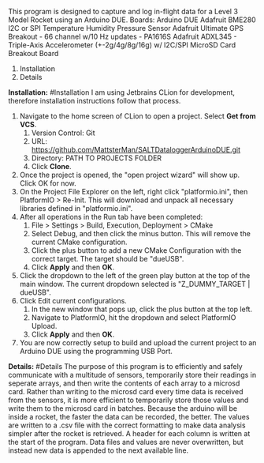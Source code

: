 This program is designed to capture and log in-flight data for a Level 3 Model Rocket using an Arduino DUE.
Boards:
	Arduino DUE
	Adafruit BME280 I2C or SPI Temperature Humidity Pressure Sensor
	Adafruit Ultimate GPS Breakout - 66 channel w/10 Hz updates - PA1616S
	Adafruit ADXL345 - Triple-Axis Accelerometer (+-2g/4g/8g/16g) w/ I2C/SPI
	MicroSD Card Breakout Board

1. Installation
2. Details

**Installation:** #Installation
I am using Jetbrains CLion for development, therefore installation instructions follow that process.
1. Navigate to the home screen of CLion to open a project. Select **Get from VCS**.
	1. Version Control: Git
	2. URL: https://github.com/MattsterMan/SALTDataloggerArduinoDUE.git
	3. Directory: PATH TO PROJECTS FOLDER
	4. Click **Clone**.
2. Once the project is opened, the "open project wizard" will show up. Click OK for now.
3. On the Project File Explorer on the left, right click "platformio.ini", then PlatformIO > Re-Init.
		This will download and unpack all necessary libraries defined in "platformio.ini".
4. After all operations in the Run tab have been completed:
	1. File > Settings > Build, Execution, Deployment > CMake
	2. Select Debug, and then click the minus button. This will remove the current CMake configuration.
	3. Click the plus button to add a new CMake Configuration with the correct target. The target should be "dueUSB".
	4. Click **Apply** and then **OK**.
5. Click the dropdown to the left of the green play button at the top of the main window. The current dropdown selected is "Z_DUMMY_TARGET | dueUSB".
6. Click Edit current configurations.
	1. In the new window that pops up, click the plus button at the top left.
	2. Navigate to PlatformIO, hit the dropdown and select PlatformIO Upload.
	3. Click **Apply** and then **OK**.
7. You are now correctly setup to build and upload the current project to an Arduino DUE using the programming USB Port.

**Details:** #Details
The purpose of this program is to efficiently and safely communicate with a multitude of sensors, temporarily store their readings in seperate arrays, and then write the contents of each array to a microsd card. 
Rather than writing to the microsd card every time data is received from the sensors, it is more efficient to temporarily store those values and write them to the microsd card in batches. Because the arduino will be inside a rocket, the faster the data can be recorded, the better.
The values are written to a .csv file with the correct formatting to make data analysis simpler after the rocket is retrieved. A header for each column is written at the start of the program.  Data files and values are never overwritten, but instead new data is appended to the next available line.